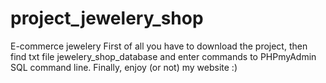# project_jewelery_shop
E-commerce jewelery
First of all you have to download the project, then find txt file jewelery_shop_database and enter commands to PHPmyAdmin SQL command line.
Finally, enjoy (or not) my website :) 
